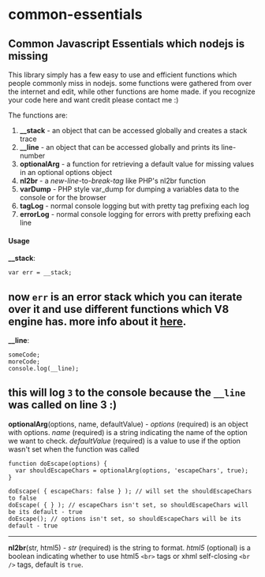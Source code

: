# common-essentials
## Common Javascript Essentials which nodejs is missing
This library simply has a few easy to use and efficient functions which people commonly miss in nodejs. some functions were gathered from over the internet and edit, while other functions are home made. if you recognize your code here and want credit please contact me :)

The functions are:

1. **__stack** - an object that can be accessed globally and creates a stack trace
2. **__line** - an object that can be accessed globally and prints its line-number
3. **optionalArg** - a function for retrieving a default value for missing values in an optional options object
4. **nl2br** - a *new-line*-to-*break-tag* like PHP's nl2br function
5. **varDump** - PHP style var_dump for dumping a variables data to the console or for the browser
6. **tagLog** - normal console logging but with pretty tag prefixing each log
6. **errorLog** - normal console logging for errors with pretty prefixing each line

#### Usage
**__stack**:
```
var err = __stack;
```
now `err` is an error stack which you can iterate over it and use different functions which V8 engine has. more info about it [here](https://code.google.com/p/v8-wiki/wiki/JavaScriptStackTraceApi).
---
**__line**:
```
someCode;
moreCode;
console.log(__line);
```
this will log `3` to the console because the `__line` was called on line 3 :)
---
**optionalArg**(options, name, defaultValue) - *options* (required) is an object with options. *name* (required) is a string indicating the name of the option we want to check. *defaultValue* (required) is a value to use if the option wasn't set when the function was called
```
function doEscape(options) {
  var shouldEscapeChars = optionalArg(options, 'escapeChars', true);
}

doEscape( { escapeChars: false } ); // will set the shouldEscapeChars to false
doEscape( { } ); // escapeChars isn't set, so shouldEscapeChars will be its default - true
doEscape(); // options isn't set, so shouldEscapeChars will be its default - true
```
---
**nl2br**(str, html5) - *str* (required) is the string to format. *html5* (optional) is a boolean indicating whether to use html5 `<br>` tags or xhml self-closing `<br />` tags, default is `true`.
